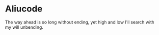 # Aliucode
The way ahead is so long without ending, yet high and low I'll search with my will unbending.
